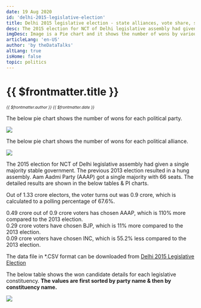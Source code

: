 ```yaml
---
date: 19 Aug 2020
id: 'delhi-2015-legislative-election'
title: Delhi 2015 legislative election - state alliances, vote share, seats won and key events
desc: The 2015 election for NCT of Delhi legislative assembly had given a single majority stable government. The previous 2013 election resulted in a hung assembly. Aam Aadmi Party (AAAP) got a single majority with
imgDesc: Image is a Pie chart and it shows the number of wons by various alliances in the state.
articleLang: 'en-US'
author: 'by theDataTalks'
altLang: true
isHome: false
topic: politics
---
```


# {{ $frontmatter.title }}
<i style="font-size: 0.75em;"> {{ $frontmatter.author }} {{ $frontmatter.date }} </i>

The below pie chart shows the number of wons for each political party.  

![](/img/politics/delhi-2015-legislative-election/dl-2015-election-1.png)

The below pie chart shows the number of wons for each political alliance.  

![](/img/politics/delhi-2015-legislative-election/dl-2015-election-2.png)

The 2015 election for NCT of Delhi legislative assembly had given a single majority stable government. The previous 2013 election resulted in a hung assembly. Aam Aadmi Party (AAAP) got a single majority with 66 seats. The detailed results are shown in the below tables & PI charts.  

Out of 1.33 crore electors, the voter turns out was 0.9 crore, which is calculated to a polling percentage of 67.6%.  

0.49 crore out of 0.9 crore voters has chosen AAAP, which is 110% more compared to the 2013 election.  
0.29 crore voters have chosen BJP, which is 11% more compared to the 2013 election.  
0.09 crore voters have chosen INC, which is 55.2% less compared to the 2013 election.  

The data file in \*.CSV format can be downloaded from [Delhi 2015 Legislative Election](http://thedatatalks.in/datas/politics/delhi-2015-legislative-election.csv)

The below table shows the won candidate details for each legislative constituency.
**The values are first sorted by party name & then by constituency name.**

![](/img/politics/delhi-2015-legislative-election/dl-2015-election-3.png)


<style>

</style>